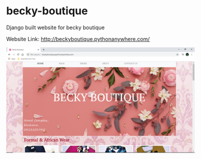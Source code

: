 # becky-boutique
Django built website for becky boutique

Website Link: http://beckyboutique.pythonanywhere.com/

![](becky.png)
